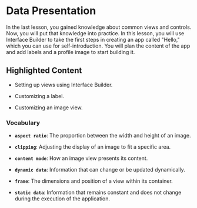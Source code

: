 # Data Presentation

In the last lesson, you gained knowledge about common views and controls. Now, you will put that knowledge into practice.
In this lesson, you will use Interface Builder to take the first steps in creating an app called "Hello," which you can use for self-introduction. You will plan the content of the app and add labels and a profile image to start building it.

## Highlighted Content

- Setting up views using Interface Builder.

- Customizing a label.

- Customizing an image view.

### Vocabulary

- **`aspect ratio`**: The proportion between the width and height of an image.

- **`clipping`**: Adjusting the display of an image to fit a specific area.

- **`content mode`**: How an image view presents its content.

- **`dynamic data`**: Information that can change or be updated dynamically.

- **`frame`**: The dimensions and position of a view within its container.

- **`static data`**: Information that remains constant and does not change during the execution of the application.
